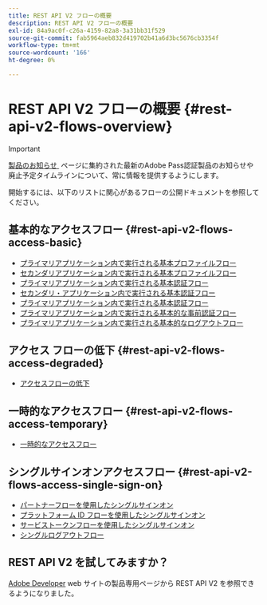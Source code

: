 ```yaml
---
title: REST API V2 フローの概要
description: REST API V2 フローの概要
exl-id: 84a9ac0f-c26a-4159-82a8-3a31bb31f529
source-git-commit: fab5964aeb832d419702b41a6d3bc5676cb3354f
workflow-type: tm+mt
source-wordcount: '166'
ht-degree: 0%

---
```


# REST API V2 フローの概要 {#rest-api-v2-flows-overview}

>[!IMPORTANT]
>
> [&#x200B; 製品のお知らせ &#x200B;](/help/authentication/product-announcements.md) ページに集約された最新のAdobe Pass認証製品のお知らせや廃止予定タイムラインについて、常に情報を提供するようにします。

開始するには、以下のリストに関心があるフローの公開ドキュメントを参照してください。

## 基本的なアクセスフロー {#rest-api-v2-flows-access-basic}

* [プライマリアプリケーション内で実行される基本プロファイルフロー](basic-access-flows/rest-api-v2-basic-profiles-primary-application-flow.md)
* [セカンダリアプリケーション内で実行される基本プロファイルフロー](basic-access-flows/rest-api-v2-basic-profiles-secondary-application-flow.md)
* [プライマリアプリケーション内で実行される基本認証フロー](basic-access-flows/rest-api-v2-basic-authentication-primary-application-flow.md)
* [セカンダリ・アプリケーション内で実行される基本認証フロー](basic-access-flows/rest-api-v2-basic-authentication-secondary-application-flow.md)
* [プライマリアプリケーション内で実行される基本認証フロー](basic-access-flows/rest-api-v2-basic-authorization-primary-application-flow.md)
* [プライマリアプリケーション内で実行される基本的な事前認証フロー](basic-access-flows/rest-api-v2-basic-preauthorization-primary-application-flow.md)
* [プライマリアプリケーション内で実行される基本的なログアウトフロー](basic-access-flows/rest-api-v2-basic-logout-primary-application-flow.md)

## アクセス フローの低下 {#rest-api-v2-flows-access-degraded}

* [アクセスフローの低下](degraded-access-flows/rest-api-v2-access-degraded-flows.md)

## 一時的なアクセスフロー {#rest-api-v2-flows-access-temporary}

* [一時的なアクセスフロー](temporary-access-flows/rest-api-v2-access-temporary-flows.md)

## シングルサインオンアクセスフロー {#rest-api-v2-flows-access-single-sign-on}

* [パートナーフローを使用したシングルサインオン](single-sign-on-access-flows/rest-api-v2-single-sign-on-partner-flows.md)
* [プラットフォーム ID フローを使用したシングルサインオン](single-sign-on-access-flows/rest-api-v2-single-sign-on-platform-identity-flows.md)
* [サービストークンフローを使用したシングルサインオン](single-sign-on-access-flows/rest-api-v2-single-sign-on-service-token-flows.md)
* [シングルログアウトフロー](single-sign-on-access-flows/rest-api-v2-single-sign-on-logout-flow.md)

## REST API V2 を試してみますか？

[Adobe Developer](https://developer.adobe.com/adobe-pass/) web サイトの製品専用ページから REST API V2 を参照できるようになりました。
